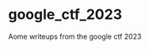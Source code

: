 # google_ctf_2023

<!--
#field
CTF

#groups
Writeups

#languages
Python

#frames and libs

-->

Aome writeups from the google ctf 2023
